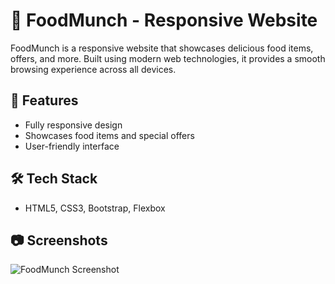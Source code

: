 # 🍔 FoodMunch - Responsive Website  

FoodMunch is a responsive website that showcases delicious food items, offers, and more. Built using modern web technologies, it provides a smooth browsing experience across all devices.  

## 🚀 Features  
- Fully responsive design  
- Showcases food items and special offers  
- User-friendly interface  

## 🛠 Tech Stack  
- HTML5, CSS3, Bootstrap, Flexbox  

## 📷 Screenshots  
![FoodMunch Screenshot](https://i.ibb.co/hsVfjTG/Food.jpg) 
